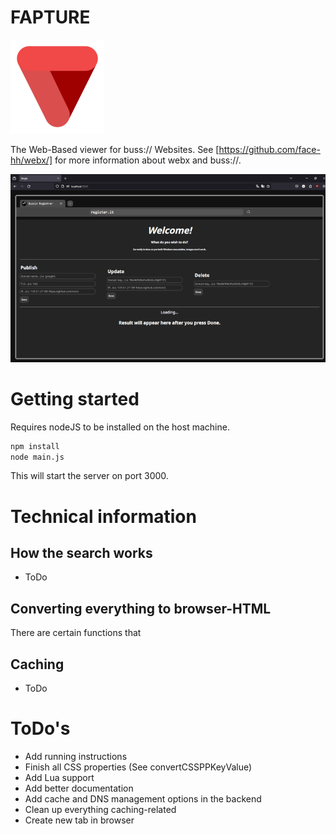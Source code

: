 # FAPTURE

![Fapture Logo](/res/fapture-logo-small.png)

The Web-Based viewer for buss:// Websites. See [https://github.com/face-hh/webx/] for more information about webx and buss://.

![Fapture Page](/res/page-1.png)

# Getting started
Requires nodeJS to be installed on the host machine.
```sh
npm install
node main.js
```

This will start the server on port 3000.

# Technical information
## How the search works
- ToDo

## Converting everything to browser-HTML
There are certain functions that 

## Caching
- ToDo

# ToDo's
- Add running instructions
- Finish all CSS properties (See convertCSSPPKeyValue)
- Add Lua support
- Add better documentation
- Add cache and DNS management options in the backend
- Clean up everything caching-related
- Create new tab in browser